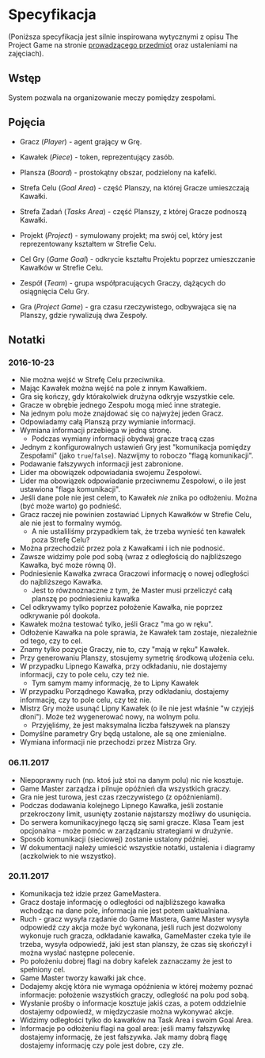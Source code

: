
# Specyfikacja

(Poniższa specyfikacja jest silnie inspirowana wytycznymi z opisu The Project Game na stronie [prowadzącego przedmiot](http://www.mini.pw.edu.pl/~okulewiczm/www/?Dydaktyka:IO) oraz ustaleniami na zajęciach).

## Wstęp

System pozwala na organizowanie meczy pomiędzy zespołami.

## Pojęcia

* Gracz (_Player_) - agent grający w Grę.
* Kawałek (_Piece_) - token, reprezentujący zasób.
* Plansza (_Board_) - prostokątny obszar, podzielony na kafelki.

* Strefa Celu (_Goal Area_) - część Planszy, na której Gracze umieszczają Kawałki.
* Strefa Zadań (_Tasks Area_) - część Planszy, z której Gracze podnoszą Kawałki.

* Projekt (_Project_) - symulowany projekt; ma swój cel, który jest reprezentowany kształtem w Strefie Celu.
* Cel Gry (_Game Goal_) - odkrycie kształtu Projektu poprzez umieszczanie Kawałków w Strefie Celu.
* Zespół (_Team_) - grupa współpracujących Graczy, dążących do osiągnięcia Celu Gry.
* Gra (_Project Game_) - gra czasu rzeczywistego, odbywająca się na Planszy, gdzie rywalizują dwa Zespoły.

## Notatki

### 2016-10-23

* Nie można wejść w Strefę Celu przeciwnika.
* Mając Kawałek można wejść na pole z innym Kawałkiem.
* Gra się kończy, gdy którakolwiek drużyna odkryje wszystkie cele.
* Gracze w obrębie jednego Zespołu mogą mieć inne strategie.
* Na jednym polu może znajdować się co najwyżej jeden Gracz.
* Odpowiadamy całą Planszą przy wymianie informacji.
* Wymiana informacji przebiega w jedną stronę.
    * Podczas wymiany informacji obydwaj gracze tracą czas
* Jednym z konfigurowalnych ustawień Gry jest "komunikacja pomiędzy Zespołami" (jako `true`/`false`). Nazwijmy to roboczo "flagą komunikacji".
* Podawanie fałszywych informacji jest zabronione.
* Lider ma obowiązek odpowiadania swojemu Zespołowi.
* Lider ma obowiązek odpowiadanie przeciwnemu Zespołowi, o ile jest ustawiona "flaga komunikacji".
* Jeśli dane pole nie jest celem, to Kawałek *nie* znika po odłożeniu. Można (być może warto) go podnieść.
* Gracz raczej nie powinien zostawiać Lipnych Kawałków w Strefie Celu, ale nie jest to formalny wymóg.
    * A nie ustaliliśmy przypadkiem tak, że trzeba wynieść ten kawałek poza Strefę Celu?
* Można przechodzić przez pola z Kawałkami i ich nie podnosić.
* Zawsze widzimy pole pod sobą (wraz z odległością do najbliższego Kawałka, być może równą 0).
* Podniesienie Kawałka zwraca Graczowi informację o nowej odległości do najbliższego Kawałka.
    * Jest to rówznoznaczne z tym, że Master musi przeliczyć całą planszę po podniesieniu kawałka
* Cel odkrywamy tylko poprzez położenie Kawałka, nie poprzez odkrywanie pól dookoła.
* Kawałek można testować tylko, jeśli Gracz "ma go w ręku".
* Odłożenie Kawałka na pole sprawia, że Kawałek tam zostaje, niezależnie od tego, czy to cel.
* Znamy tylko pozycje Graczy, nie to, czy "mają w ręku" Kawałek.
* Przy generowaniu Planszy, stosujemy symetrię środkową ułożenia celu.
* W przypadku Lipnego Kawałka, przy odkładaniu, nie dostajemy informacji, czy to pole celu, czy też nie.
    * Tym samym mamy informację, że to Lipny Kawałek
* W przypadku Porządnego Kawałka, przy odkładaniu, dostajemy informację, czy to pole celu, czy też nie.
* Mistrz Gry może usunąć Lipny Kawałek (o ile nie jest właśnie "w czyjejś dłoni"). Może też wygenerować nowy, na wolnym polu.
    * Przyjęliśmy, że jest maksymalna liczba fałszywek na planszy
* Domyślne parametry Gry będą ustalone, ale są one zmienialne.
* Wymiana informacji nie przechodzi przez Mistrza Gry.

### 06.11.2017

* Niepoprawny ruch (np. ktoś już stoi na danym polu) nic nie kosztuje.
* Game Master zarządza i pilnuje opóźnień dla wszystkich graczy.
* Gra nie jest turowa, jest czas rzeczywistego (z opóźnieniami).
* Podczas dodawania kolejnego Lipnego Kawałka, jeśli zostanie przekroczony limit, usunięty zostanie najstarszy możliwy do usunięcia.
* Do serwera komunikacyjnego łączą się sami gracze. Klasa Team jest opcjonalna - może pomóc w zarządzaniu strategiami w drużynie.
* Sposób komunikacji (sieciowej) zostanie ustalony później.
* W dokumentacji należy umieścić wszystkie notatki, ustalenia i diagramy (aczkolwiek to nie wszystko).

### 20.11.2017
* Komunikacja też idzie przez GameMastera.
* Gracz dostaje informację o odległości od najbliższego kawałka wchodząc na dane pole, informacja nie jest potem uaktualniana.
* Ruch - gracz wysyła rządanie do Game Mastera, Game Master wysyła odpowiedź czy akcja może być wykonana, jeśli ruch jest dozwolony wykonuje ruch gracza, odkładanie kawałka, GameMaster czeka tyle ile trzeba, wysyła odpowiedź, jaki jest stan planszy, że czas się skończył i można wysłać następne polecenie.
* Po położeniu dobrej flagi na dobry kafelek zaznaczamy że jest to spełniony cel.
* Game Master tworzy kawałki jak chce.
* Dodajemy akcję która nie wymaga opóźnienia w której możemy poznać informacje: położenie wszystkich graczy, odległość na polu pod sobą.
* Wysłanie prośby o informacje kosztuje jakiś czas, a potem oddzielnie dostajemy odpowiedź, w międzyczasie można wykonywać akcje.
* Widzimy odległości tylko do kawałków na Task Area i swoim Goal Area.
* Informacje po odłożeniu flagi na goal area: jeśli mamy fałszywkę dostajemy informację, że jest fałszywka. Jak mamy dobrą flagę dostajemy informację czy pole jest dobre, czy złe.


